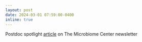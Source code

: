 ```yaml
---
layout: post
date: 2024-03-01 07:59:00-0400
inline: true
---
```


Postdoc spotlight [article](https://us13.campaign-archive.com/?u=dfe11ff1a4fcd51fad4a1cd24&id=1f6df86976) on The Microbiome Center newsletter
